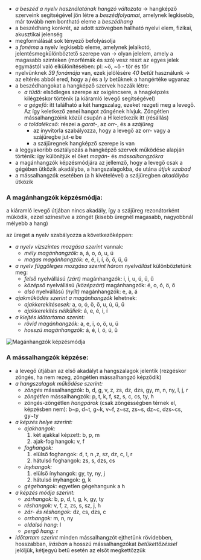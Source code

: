  - *a beszéd a nyelv használatának hangzó változata* → hangképző szerveink segítségével jön létre a *beszédfolyamat*, amelynek legkisebb, már tovább nem bontható eleme a *beszédhang*
 - a beszédhang konkrét, az adott szövegben hallható nyelvi elem, fizikai, akusztikai jelenség
 - megformálását sok tényező befolyásolja
 - a *fonéma* a nyelv legkisebb eleme, amelynek jelalkotó, jelentésmegkülönböztető szerepe van → olyan jelelem, amely a magasabb szinteken (morfémák és szó) vesz részt az egyes jelek egymástól való elkülönítésében: pl: ~ö, ~ő - tör és tőr
 - nyelvünknek *39 fonámája* van, ezek jelölésére *40 betűt* használunk → az eltérés abból ered, hogy a *j* és a *ly* betűknek a hangértéke ugyanaz
 - a beszédhangokat a hangképző szervek hozzák létre:
   + *a tüdő:* elsődleges szerepe az oxigéncsere, a hnagképzés kilégzéskor történik (a kiáramló levegő segítségével)
   + *a gégefő:* itt található a két hangszalag, ezeket rezgeti meg a levegő. Az így keletkező zenei hangot zöngének hívjuk. Zöngétlen mássalhangzóink közül csupán a H keletkezik itt (résállás)
   + *a toldalékcső:* részei a *garat-*, az *orr-*, és a *szájüreg*
     - az ínyvitorla szabályozza, hogy a levegő az orr- vagy a szájüregbe jut-e be
     - a szájüregnek hangképző szerepe is van
 - a leggyakoribb osztályozás a hangképző szervek működése alapján történik: így különítjük el őket *magán-* és *mássalhangzókra*
 - a magánhangzók képzésmódjára az jellemző, hogy a levegő csak a gégében ütközik akadályba, a hangszalagokba, de utána *útjuk szabad*
 - a mássalhangzók esetében (a h kivételével) a szájüregben *akadályba* ütközik

### A magánhangzók képzésmódja:

a kiáramló levegő útjában nincs akadály, így a szájüreg rezonátorként működik, ezzel színesítve a zöngét (kisebb üregnél magasabb, nagyobbnál mélyebb a hang)

az üreget a nyelv szabályozza a következőképpen:

 - *a nyelv vízszintes mozgása szerint* vannak:
   + *mély magánhangzók:* a, á, o, ó, u, ú
   + *magas magánhangzók:* e, é, i, í, ö, ő, ü, ű
 - *a nyelv függőleges mozgása szerint három nyelvállást* különböztetünk meg:
   + *felső* nyelvállású *(zárt)* magánhangzók: i, í, u, ú, ü, ű
   + *középső* nyelvállású *(középzárt)* magánhangzók: é, o, ó, ö, ő
   + *alsó* nyelvállású *(nyílt)* magánhangzók: e, a, á
 - *ajakműködés szerint a magánhangzók* lehetnek:
   + *ajakkerekítésesek:* a, o, ó, ö, ő, u, ú, ü, ű
   + *ajakkerekítés nélküliek:* á, e, é, i, í
 - *a kiejtés időtartama szerint:*
   + *rövid magánhangzók:* a, e, i, o, ö, u, ü
   + *hosszú magánhangzók:* á, é, í, ó, ú, ű

![Magánhangzók képzésmódja](http://i.imgur.com/NJVf0SV.jpg)

### A mássalhangzók képzése:

 - a levegő útjában az első akadályt a hangszalagok jelentik (rezgéskor zöngés, ha nem rezeg, zöngétlen mássalhangzó képződik)
 - *a hangszalagok működése szerint:*
   + *zöngés* mássalhangzók: b, d, g, v, z, zs, dz, dzs, gy, m, n, ny, l, j, r
   + *zöngétlen* mássalhangzók: p, t, k, f, sz, s, c, cs, ty, h
   + zöngés-zöngétlen *hangpárok* (csak zöngésségben térnek el, képzésben nem): b~p, d~t, g~k, v~f, z~sz, zs~s, dz~c, dzs~cs, gy~ty
 - *a képzés helye szerint:*
   + *ajakhangok:*
     1. két ajakkal képzett: b, p, m
     2. ajak-fog hangok: v, f
   + *foghangok:*
     1. elülső foghangok: d, t, n ,z, sz, dz, c, l, r
     2. hátulsó foghangok: zs, s, dzs, cs
   + *ínyhangok:*
     1. elülső ínyhangok: gy, ty, ny, j
     2. hátulsó ínyhangok: g, k
   + *gégehangok:* egyetlen gégehangunk a h
 - *a képzés módja szerint:*
   + *zárhangok:* b, p, d, t, g, k, gy, ty
   + *réshangok:* v, f, z, zs, s, sz, j, h
   + *zár- és réshangok:* dz, cs, dzs, c
   + *orrhangok:* m, n, ny
   + *oldalsó hang:* l
   + *pergő hang:* r
 - *időtartam szerint* minden mássalhangzót ejthetünk rövidebben, hosszabban, *írásban* a hosszú mássalhangzókat *betűkettőzéssel* jelöljük, kétjegyú betű esetén az elsőt megkettőzzük
